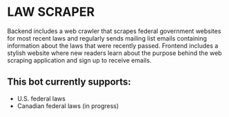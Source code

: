 # LAW SCRAPER

Backend includes a web crawler that scrapes federal government websites for most recent laws and regularly sends mailing list emails containing information about the laws that were recently passed. Frontend includes a stylish website where new readers learn about the purpose behind the web scraping application and sign up to receive emails. 

## This bot currently supports:
- U.S. federal laws
- Canadian federal laws (in progress)
